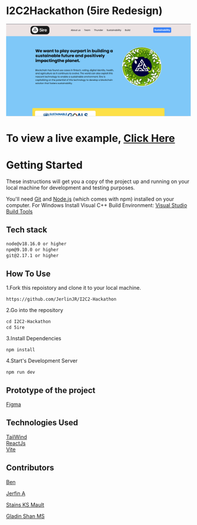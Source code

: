 # I2C2Hackathon (5ire Redesign)

![alt text](https://github.com/JerlinJR/I2C2-Hackathon/blob/main/README_Assets/home.png)

# To view a live example, [Click Here](https://codered-5ire.netlify.app/)

# Getting Started

These instructions will get you a copy of the project up and running on your local machine for development and testing purposes.

You'll need [Git](https://git-scm.com/) and [Node.js](https://nodejs.org/en/download) (which comes with npm) installed on your computer.
For Windows Install Visual C++ Build Environment: [Visual Studio Build Tools](https://visualstudio.microsoft.com/thank-you-downloading-visual-studio/?sku=BuildTools)

## Tech stack

    node@v18.16.0 or higher
    npm@9.10.0 or higher
    git@2.17.1 or higher


## How To Use

1.Fork this repoistory and clone it to your local machine.

    https://github.com/JerlinJR/I2C2-Hackathon

2.Go into the repository

    cd I2C2-Hackathon
    cd 5ire

3.Install Dependencies

    npm install

4.Start's Development Server

    npm run dev


## Prototype of the project

[Figma](https://www.figma.com/proto/9cKeMLgFVqrvKzizNk6164/ui-practice?page-id=208%3A6&node-id=272-853&viewport=800%2C786%2C0.03&scaling=min-zoom&starting-point-node-id=272%3A853)


## Technologies Used

[TailWind](https://tailwindcss.com/)\
[ReactJs](https://react.dev/)\
[Vite](https://vitejs.dev/)

## Contributors

[Ben](https://github.com/JerlinJR)

[Jerfin A](https://github.com/jerfin29)

[Stains KS Mault ](https://github.com/stainsleto)

[Gladin Shan MS](https://github.com/GladinShan)

